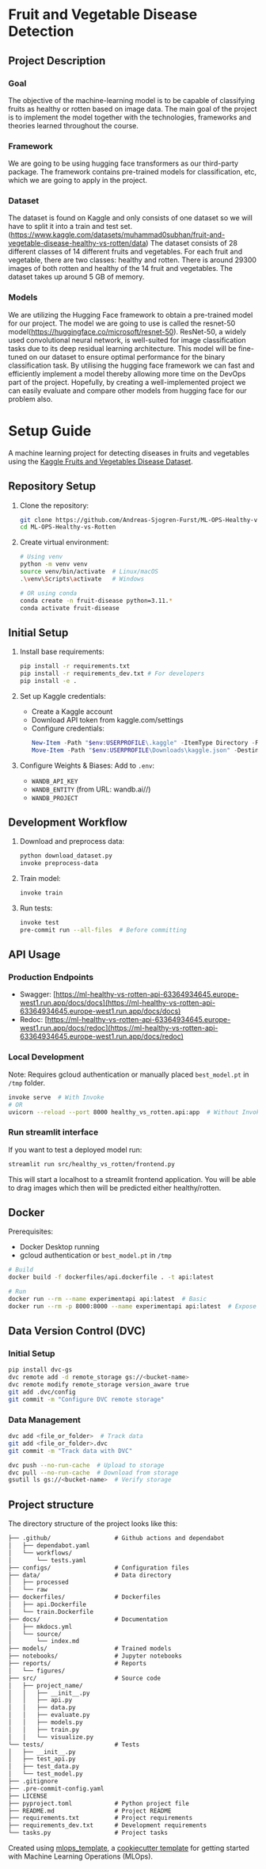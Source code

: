 # Fruit and Vegetable Disease Detection
## Project Description

### Goal
The objective of the machine-learning model is to be capable of classifying fruits as healthy or rotten based on image data. 
The main goal of the project is to implement the model together with the technologies, frameworks and theories learned throughout the course.

### Framework
We are going to be using hugging face transformers as our third-party package. 
The framework contains pre-trained models for classification, etc, which we are going to apply in the project. 

### Dataset
The dataset is found on Kaggle and only consists of one dataset so we will have to split it into a train and test set. (https://www.kaggle.com/datasets/muhammad0subhan/fruit-and-vegetable-disease-healthy-vs-rotten/data)
The dataset consists of 28 different classes of 14 different fruits and vegetables. For each fruit and vegetable, there are two classes: healthy and rotten.
There is around 29300 images of both rotten and healthy of the 14 fruit and vegetables. The dataset takes up around 5 GB of memory.

### Models
We are utilizing the Hugging Face framework to obtain a pre-trained model for our project. 
The model we are going to use is called the resnet-50 model(https://huggingface.co/microsoft/resnet-50). ResNet-50, a widely used convolutional neural network, is well-suited for image classification tasks due to its deep residual learning architecture. This model will be fine-tuned on our dataset to ensure optimal performance for the binary classification task.
By utilising the hugging face framework we can fast and efficiently implement a model thereby allowing more time on the DevOps part of the project. 
Hopefully, by creating a well-implemented project we can easily evaluate and compare other models from hugging face for our problem also.


# Setup Guide

A machine learning project for detecting diseases in fruits and vegetables using the [Kaggle Fruits and Vegetables Disease Dataset](https://www.kaggle.com/datasets/muhammad0subhan/fruit-and-vegetable-disease-healthy-vs-rotten).

## Repository Setup

1. Clone the repository:
   ```bash
   git clone https://github.com/Andreas-Sjogren-Furst/ML-OPS-Healthy-vs-Rotten.git
   cd ML-OPS-Healthy-vs-Rotten
   ```

2. Create virtual environment:
   ```bash
   # Using venv
   python -m venv venv
   source venv/bin/activate  # Linux/macOS
   .\venv\Scripts\activate   # Windows
   
   # OR using conda
   conda create -n fruit-disease python=3.11.*
   conda activate fruit-disease
   ```

## Initial Setup

1. Install base requirements:
   ```bash
   pip install -r requirements.txt
   pip install -r requirements_dev.txt # For developers
   pip install -e .
   ```

2. Set up Kaggle credentials:
   - Create a Kaggle account
   - Download API token from kaggle.com/settings
   - Configure credentials:
     ```powershell
     New-Item -Path "$env:USERPROFILE\.kaggle" -ItemType Directory -Force
     Move-Item -Path "$env:USERPROFILE\Downloads\kaggle.json" -Destination "$env:USERPROFILE\.kaggle\kaggle.json"
     ```

3. Configure Weights & Biases:
   Add to `.env`:
   - `WANDB_API_KEY`
   - `WANDB_ENTITY` (from URL: wandb.ai/<entity>/<project>)
   - `WANDB_PROJECT`

## Development Workflow

1. Download and preprocess data:
   ```bash
   python download_dataset.py
   invoke preprocess-data
   ```

2. Train model:
   ```bash
   invoke train
   ```

3. Run tests:
   ```bash
   invoke test
   pre-commit run --all-files  # Before committing
   ```

## API Usage

### Production Endpoints
- Swagger: [https://ml-healthy-vs-rotten-api-63364934645.europe-west1.run.app/docs/docs](https://ml-healthy-vs-rotten-api-63364934645.europe-west1.run.app/docs/docs)
- Redoc: [https://ml-healthy-vs-rotten-api-63364934645.europe-west1.run.app/docs/redoc](https://ml-healthy-vs-rotten-api-63364934645.europe-west1.run.app/docs/redoc)

### Local Development

Note: Requires gcloud authentication or manually placed `best_model.pt` in `/tmp` folder.

```bash
invoke serve  # With Invoke
# OR
uvicorn --reload --port 8000 healthy_vs_rotten.api:app  # Without Invoke
```

### Run streamlit interface

If you want to test a deployed model run:

```bash
streamlit run src/healthy_vs_rotten/frontend.py
```

This will start a localhost to a streamlit frontend application. You will be able to drag images which then will be predicted either healthy/rotten.

## Docker

Prerequisites:
- Docker Desktop running
- gcloud authentication or `best_model.pt` in `/tmp`

```bash
# Build
docker build -f dockerfiles/api.dockerfile . -t api:latest

# Run
docker run --rm --name experimentapi api:latest  # Basic
docker run --rm -p 8000:8000 --name experimentapi api:latest  # Expose locally
```

## Data Version Control (DVC)

### Initial Setup
```bash
pip install dvc-gs
dvc remote add -d remote_storage gs://<bucket-name>
dvc remote modify remote_storage version_aware true
git add .dvc/config
git commit -m "Configure DVC remote storage"
```

### Data Management
```bash
dvc add <file_or_folder>  # Track data
git add <file_or_folder>.dvc
git commit -m "Track data with DVC"

dvc push --no-run-cache  # Upload to storage
dvc pull --no-run-cache  # Download from storage
gsutil ls gs://<bucket-name>  # Verify storage
```


## Project structure

The directory structure of the project looks like this:
```txt
├── .github/                  # Github actions and dependabot
│   ├── dependabot.yaml
│   └── workflows/
│       └── tests.yaml
├── configs/                  # Configuration files
├── data/                     # Data directory
│   ├── processed
│   └── raw
├── dockerfiles/              # Dockerfiles
│   ├── api.Dockerfile
│   └── train.Dockerfile
├── docs/                     # Documentation
│   ├── mkdocs.yml
│   └── source/
│       └── index.md
├── models/                   # Trained models
├── notebooks/                # Jupyter notebooks
├── reports/                  # Reports
│   └── figures/
├── src/                      # Source code
│   ├── project_name/
│   │   ├── __init__.py
│   │   ├── api.py
│   │   ├── data.py
│   │   ├── evaluate.py
│   │   ├── models.py
│   │   ├── train.py
│   │   └── visualize.py
└── tests/                    # Tests
│   ├── __init__.py
│   ├── test_api.py
│   ├── test_data.py
│   └── test_model.py
├── .gitignore
├── .pre-commit-config.yaml
├── LICENSE
├── pyproject.toml            # Python project file
├── README.md                 # Project README
├── requirements.txt          # Project requirements
├── requirements_dev.txt      # Development requirements
└── tasks.py                  # Project tasks
```


Created using [mlops_template](https://github.com/SkafteNicki/mlops_template),
a [cookiecutter template](https://github.com/cookiecutter/cookiecutter) for getting
started with Machine Learning Operations (MLOps).
